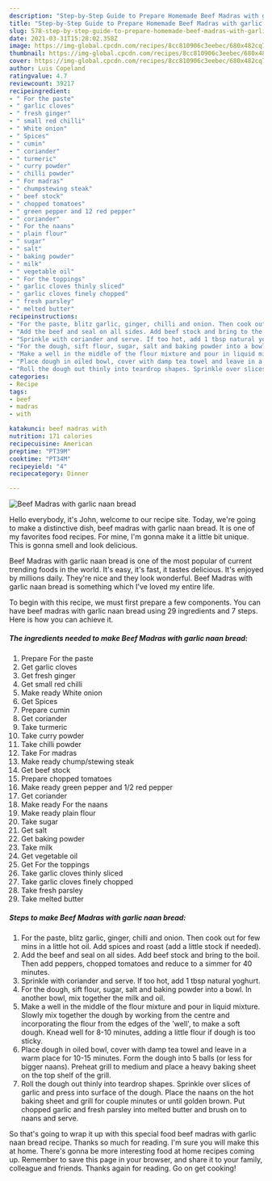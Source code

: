```yaml
---
description: "Step-by-Step Guide to Prepare Homemade Beef Madras with garlic naan bread"
title: "Step-by-Step Guide to Prepare Homemade Beef Madras with garlic naan bread"
slug: 578-step-by-step-guide-to-prepare-homemade-beef-madras-with-garlic-naan-bread
date: 2021-03-31T15:28:02.358Z
image: https://img-global.cpcdn.com/recipes/8cc810906c3eebec/680x482cq70/beef-madras-with-garlic-naan-bread-recipe-main-photo.jpg
thumbnail: https://img-global.cpcdn.com/recipes/8cc810906c3eebec/680x482cq70/beef-madras-with-garlic-naan-bread-recipe-main-photo.jpg
cover: https://img-global.cpcdn.com/recipes/8cc810906c3eebec/680x482cq70/beef-madras-with-garlic-naan-bread-recipe-main-photo.jpg
author: Luis Copeland
ratingvalue: 4.7
reviewcount: 39217
recipeingredient:
- " For the paste"
- " garlic cloves"
- " fresh ginger"
- " small red chilli"
- " White onion"
- " Spices"
- " cumin"
- " coriander"
- " turmeric"
- " curry powder"
- " chilli powder"
- " For madras"
- " chumpstewing steak"
- " beef stock"
- " chopped tomatoes"
- " green pepper and 12 red pepper"
- " coriander"
- " For the naans"
- " plain flour"
- " sugar"
- " salt"
- " baking powder"
- " milk"
- " vegetable oil"
- " For the toppings"
- " garlic cloves thinly sliced"
- " garlic cloves finely chopped"
- " fresh parsley"
- " melted butter"
recipeinstructions:
- "For the paste, blitz garlic, ginger, chilli and onion. Then cook out for few mins in a little hot oil. Add spices and roast (add a little stock if needed)."
- "Add the beef and seal on all sides. Add beef stock and bring to the boil. Then add peppers, chopped tomatoes and reduce to a simmer for 40 minutes."
- "Sprinkle with coriander and serve. If too hot, add 1 tbsp natural yoghurt."
- "For the dough, sift flour, sugar, salt and baking powder into a bowl. In another bowl, mix together the milk and oil."
- "Make a well in the middle of the flour mixture and pour in liquid mixture. Slowly mix together the dough by working from the centre and incorporating the flour from the edges of the &#39;well&#39;, to make a soft dough. Knead well for 8-10 minutes, adding a little flour if dough is too sticky."
- "Place dough in oiled bowl, cover with damp tea towel and leave in a warm place for 10-15 minutes. Form the dough into 5 balls (or less for bigger naans). Preheat grill to medium and place a heavy baking sheet on the top shelf of the grill."
- "Roll the dough out thinly into teardrop shapes. Sprinkle over slices of garlic and press into surface of the dough. Place the naans on the hot baking sheet and grill for couple minutes or until golden brown. Put chopped garlic and fresh parsley into melted butter and brush on to naans and serve."
categories:
- Recipe
tags:
- beef
- madras
- with

katakunci: beef madras with 
nutrition: 171 calories
recipecuisine: American
preptime: "PT39M"
cooktime: "PT34M"
recipeyield: "4"
recipecategory: Dinner

---
```



![Beef Madras with garlic naan bread](https://img-global.cpcdn.com/recipes/8cc810906c3eebec/680x482cq70/beef-madras-with-garlic-naan-bread-recipe-main-photo.jpg)

Hello everybody, it's John, welcome to our recipe site. Today, we're going to make a distinctive dish, beef madras with garlic naan bread. It is one of my favorites food recipes. For mine, I'm gonna make it a little bit unique. This is gonna smell and look delicious.

Beef Madras with garlic naan bread is one of the most popular of current trending foods in the world. It's easy, it's fast, it tastes delicious. It's enjoyed by millions daily. They're nice and they look wonderful. Beef Madras with garlic naan bread is something which I've loved my entire life.




To begin with this recipe, we must first prepare a few components. You can have beef madras with garlic naan bread using 29 ingredients and 7 steps. Here is how you can achieve it.

<!--inarticleads1-->

##### The ingredients needed to make Beef Madras with garlic naan bread:

1. Prepare  For the paste
1. Get  garlic cloves
1. Get  fresh ginger
1. Get  small red chilli
1. Make ready  White onion
1. Get  Spices
1. Prepare  cumin
1. Get  coriander
1. Take  turmeric
1. Take  curry powder
1. Take  chilli powder
1. Take  For madras
1. Make ready  chump/stewing steak
1. Get  beef stock
1. Prepare  chopped tomatoes
1. Make ready  green pepper and 1/2 red pepper
1. Get  coriander
1. Make ready  For the naans
1. Make ready  plain flour
1. Take  sugar
1. Get  salt
1. Get  baking powder
1. Take  milk
1. Get  vegetable oil
1. Get  For the toppings
1. Take  garlic cloves thinly sliced
1. Take  garlic cloves finely chopped
1. Take  fresh parsley
1. Take  melted butter




<!--inarticleads2-->

##### Steps to make Beef Madras with garlic naan bread:

1. For the paste, blitz garlic, ginger, chilli and onion. Then cook out for few mins in a little hot oil. Add spices and roast (add a little stock if needed).
1. Add the beef and seal on all sides. Add beef stock and bring to the boil. Then add peppers, chopped tomatoes and reduce to a simmer for 40 minutes.
1. Sprinkle with coriander and serve. If too hot, add 1 tbsp natural yoghurt.
1. For the dough, sift flour, sugar, salt and baking powder into a bowl. In another bowl, mix together the milk and oil.
1. Make a well in the middle of the flour mixture and pour in liquid mixture. Slowly mix together the dough by working from the centre and incorporating the flour from the edges of the &#39;well&#39;, to make a soft dough. Knead well for 8-10 minutes, adding a little flour if dough is too sticky.
1. Place dough in oiled bowl, cover with damp tea towel and leave in a warm place for 10-15 minutes. Form the dough into 5 balls (or less for bigger naans). Preheat grill to medium and place a heavy baking sheet on the top shelf of the grill.
1. Roll the dough out thinly into teardrop shapes. Sprinkle over slices of garlic and press into surface of the dough. Place the naans on the hot baking sheet and grill for couple minutes or until golden brown. Put chopped garlic and fresh parsley into melted butter and brush on to naans and serve.




So that's going to wrap it up with this special food beef madras with garlic naan bread recipe. Thanks so much for reading. I'm sure you will make this at home. There's gonna be more interesting food at home recipes coming up. Remember to save this page in your browser, and share it to your family, colleague and friends. Thanks again for reading. Go on get cooking!
